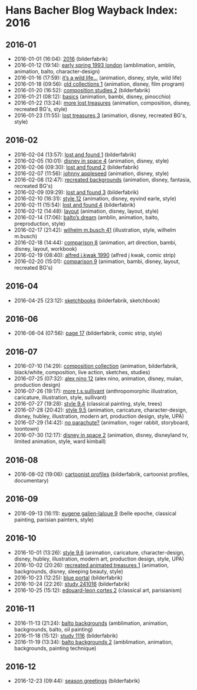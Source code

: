 # Hans Bacher Blog Wayback Index: 2016

## 2016-01

* 2016-01-01 (16:04): [2016](https://web.archive.org/web/https://one1more2time3.wordpress.com/2016/01/01/2016/) (bilderfabrik)
* 2016-01-12 (19:14): [early spring 1993 london](https://web.archive.org/web/https://one1more2time3.wordpress.com/2016/01/12/early-spring-1993-london/) (amblimation, amblin, animation, balto, character-design)
* 2016-01-16 (17:59): [it’s a wild life…](https://web.archive.org/web/https://one1more2time3.wordpress.com/2016/01/16/its-a-wild-life/) (animation, disney, style, wild life)
* 2016-01-18 (09:56): [old collections 1](https://web.archive.org/web/https://one1more2time3.wordpress.com/2016/01/18/old-collections-1/) (animation, disney, film program)
* 2016-01-20 (16:52): [composition studies 2](https://web.archive.org/web/https://one1more2time3.wordpress.com/2016/01/20/composition-studies-2/) (bilderfabrik)
* 2016-01-21 (08:12): [basics](https://web.archive.org/web/https://one1more2time3.wordpress.com/2016/01/21/basics/) (animation, bambi, disney, pinocchio)
* 2016-01-22 (13:24): [more lost treasures](https://web.archive.org/web/https://one1more2time3.wordpress.com/2016/01/22/more-lost-treasures-2/) (animation, composition, disney, recreated BG's, style)
* 2016-01-23 (11:55): [lost treasures 3](https://web.archive.org/web/https://one1more2time3.wordpress.com/2016/01/23/lost-treasures-3/) (animation, disney, recreated BG's, style)

## 2016-02

* 2016-02-04 (13:57): [lost and found 1](https://web.archive.org/web/https://one1more2time3.wordpress.com/2016/02/04/lost-and-found-1/) (bilderfabrik)
* 2016-02-05 (10:01): [disney in space 4](https://web.archive.org/web/https://one1more2time3.wordpress.com/2016/02/05/disney-in-space-4/) (animation, disney, style)
* 2016-02-06 (09:30): [lost and found 2](https://web.archive.org/web/https://one1more2time3.wordpress.com/2016/02/06/lost-and-found-2/) (bilderfabrik)
* 2016-02-07 (11:56): [johnny appleseed](https://web.archive.org/web/https://one1more2time3.wordpress.com/2016/02/07/johnny-appleseed/) (animation, disney, style)
* 2016-02-08 (12:47): [recreated backgrounds](https://web.archive.org/web/https://one1more2time3.wordpress.com/2016/02/08/recreated-backgrounds/) (animation, disney, fantasia, recreated BG's)
* 2016-02-09 (09:29): [lost and found 3](https://web.archive.org/web/https://one1more2time3.wordpress.com/2016/02/09/lost-and-found-3/) (bilderfabrik)
* 2016-02-10 (16:31): [style 12](https://web.archive.org/web/https://one1more2time3.wordpress.com/2016/02/10/style-12/) (animation, disney, eyvind earle, style)
* 2016-02-11 (15:54): [lost and found 4](https://web.archive.org/web/https://one1more2time3.wordpress.com/2016/02/11/lost-and-found-4/) (bilderfabrik)
* 2016-02-12 (14:48): [layout](https://web.archive.org/web/https://one1more2time3.wordpress.com/2016/02/12/layout-2/) (animation, disney, layout, style)
* 2016-02-14 (17:06): [balto’s dream](https://web.archive.org/web/https://one1more2time3.wordpress.com/2016/02/14/baltos-dream/) (amblin, animation, balto, preproduction, style)
* 2016-02-17 (21:42): [wilhelm m.busch 41](https://web.archive.org/web/https://one1more2time3.wordpress.com/2016/02/17/wilhelm-m-busch-41/) (illustration, style, wilhelm m.busch)
* 2016-02-18 (14:44): [comparison 8](https://web.archive.org/web/https://one1more2time3.wordpress.com/2016/02/18/comparison-8/) (animation, art direction, bambi, disney, layout, workbook)
* 2016-02-19 (08:40): [alfred j.kwak 1990](https://web.archive.org/web/https://one1more2time3.wordpress.com/2016/02/19/alfred-j-kwak-1990/) (alfred j kwak, comic strip)
* 2016-02-20 (15:01): [comparison 9](https://web.archive.org/web/https://one1more2time3.wordpress.com/2016/02/20/comparison-9-2/) (animation, bambi, disney, layout, recreated BG's)

## 2016-04

* 2016-04-25 (23:12): [sketchbooks](https://web.archive.org/web/https://one1more2time3.wordpress.com/2016/04/25/sketchbooks/) (bilderfabrik, sketchbook)

## 2016-06

* 2016-06-04 (07:56): [page 17](https://web.archive.org/web/https://one1more2time3.wordpress.com/2016/06/04/page-17/) (bilderfabrik, comic strip, style)

## 2016-07

* 2016-07-10 (14:29): [composition collection](https://web.archive.org/web/https://one1more2time3.wordpress.com/2016/07/10/composition-collection/) (animation, bilderfabrik, black/white, composition, live action, sketches, studies)
* 2016-07-25 (07:32): [alex nino 12](https://web.archive.org/web/https://one1more2time3.wordpress.com/2016/07/25/alex-nino-12/) (alex nino, animation, disney, mulan, production design)
* 2016-07-26 (19:17): [more t.s.sullivant](https://web.archive.org/web/https://one1more2time3.wordpress.com/2016/07/26/more-t-s-sullivant/) (anthropomorphic illustration, caricature, illustration, style, sullivant)
* 2016-07-27 (19:28): [style 9.4](https://web.archive.org/web/https://one1more2time3.wordpress.com/2016/07/27/style-9-4/) (classical painting, style, trees)
* 2016-07-28 (20:42): [style 9.5](https://web.archive.org/web/https://one1more2time3.wordpress.com/2016/07/28/style-9-5/) (animation, caricature, character-design, disney, hubley, illustration, modern art, production design, style, UPA)
* 2016-07-29 (14:42): [no parachute?](https://web.archive.org/web/https://one1more2time3.wordpress.com/2016/07/29/no-parachute/) (animation, roger rabbit, storyboard, toontown)
* 2016-07-30 (12:17): [disney in space 2](https://web.archive.org/web/https://one1more2time3.wordpress.com/2016/07/30/disney-in-space-2-2/) (animation, disney, disneyland tv, limited animation, style, ward kimball)

## 2016-08

* 2016-08-02 (19:06): [cartoonist profiles](https://web.archive.org/web/https://one1more2time3.wordpress.com/2016/08/02/cartoonist-profiles/) (bilderfabrik, cartoonist profiles, documentary)

## 2016-09

* 2016-09-13 (16:11): [eugene galien-laloue 9](https://web.archive.org/web/https://one1more2time3.wordpress.com/2016/09/13/eugene-galien-laloue-9/) (belle epoche, classical painting, parisian painters, style)

## 2016-10

* 2016-10-01 (13:26): [style 9.6](https://web.archive.org/web/https://one1more2time3.wordpress.com/2016/10/01/style-9-6/) (animation, caricature, character-design, disney, hubley, illustration, modern art, production design, style, UPA)
* 2016-10-02 (20:26): [recreated animated treasures 1](https://web.archive.org/web/https://one1more2time3.wordpress.com/2016/10/02/recreated-animated-treasures-1/) (animation, backgrounds, disney, sleeping beauty, style)
* 2016-10-23 (12:25): [blue portal](https://web.archive.org/web/https://one1more2time3.wordpress.com/2016/10/23/blue-portal-2/) (bilderfabrik)
* 2016-10-24 (22:26): [study 241016](https://web.archive.org/web/https://one1more2time3.wordpress.com/2016/10/24/study-241016/) (bilderfabrik)
* 2016-10-25 (15:12): [edouard-leon cortes 2](https://web.archive.org/web/https://one1more2time3.wordpress.com/2016/10/25/edouard-leon-cortes-2-2/) (classical art, parisianism)

## 2016-11

* 2016-11-13 (21:24): [balto backgrounds](https://web.archive.org/web/https://one1more2time3.wordpress.com/2016/11/13/balto-backgrounds/) (amblimation, animation, backgrounds, balto, oil painting)
* 2016-11-18 (15:12): [study 1116](https://web.archive.org/web/https://one1more2time3.wordpress.com/2016/11/18/study-1116/) (bilderfabrik)
* 2016-11-19 (13:34): [balto backgrounds 2](https://web.archive.org/web/https://one1more2time3.wordpress.com/2016/11/19/balto-backgrounds-2/) (amblimation, animation, backgrounds, painting technique)

## 2016-12

* 2016-12-23 (09:44): [season greetings](https://web.archive.org/web/https://one1more2time3.wordpress.com/2016/12/23/season-greetings/) (bilderfabrik)
